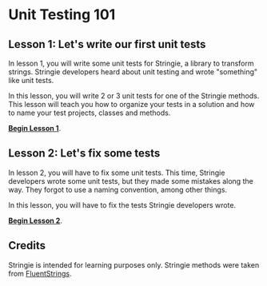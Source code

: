 # Unit Testing 101

## Lesson 1: Let's write our first unit tests

In lesson 1, you will write some unit tests for Stringie, a library to transform strings. Stringie developers heard about unit testing and wrote "something" like unit tests.

In this lesson, you will write 2 or 3 unit tests for one of the Stringie methods. This lesson will teach you how to organize your tests in a solution and how to name your test projects, classes and methods.

**[Begin Lesson 1](Lesson1/README.md)**.

## Lesson 2: Let's fix some tests

In lesson 2, you will have to fix some unit tests. This time, Stringie developers wrote some unit tests, but they made some mistakes along the way. They forgot to use a naming convention, among other things.

In this lesson, you will have to fix the tests Stringie developers wrote.

**[Begin Lesson 2](Lesson2/README.md)**.

## Credits

Stringie is intended for learning purposes only. Stringie methods were taken from [FluentStrings](https://github.com/MSayfullin/FluentStrings).

